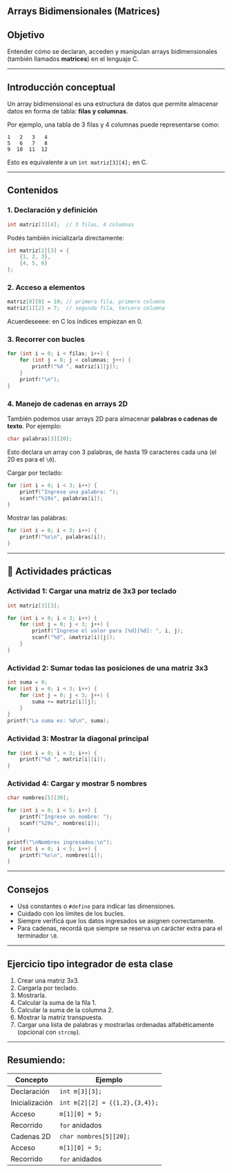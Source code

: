 ## Arrays Bidimensionales (Matrices)

## Objetivo

Entender cómo se declaran, acceden y manipulan arrays bidimensionales (también llamados **matrices**) en el lenguaje C.

---

## Introducción conceptual

Un array bidimensional es una estructura de datos que permite almacenar datos en forma de tabla: **filas y columnas**.

Por ejemplo, una tabla de 3 filas y 4 columnas puede representarse como:

```
1   2   3   4
5   6   7   8
9  10  11  12
```

Esto es equivalente a un `int matriz[3][4];` en C.

---

## Contenidos

### 1. Declaración y definición

```c
int matriz[3][4];  // 3 filas, 4 columnas
```

Podés también inicializarla directamente:

```c
int matriz[2][3] = {
    {1, 2, 3},
    {4, 5, 6}
};
```

### 2. Acceso a elementos

```c
matriz[0][0] = 10; // primera fila, primera columna
matriz[1][2] = 7;  // segunda fila, tercera columna
```

Acuerdeseeee: en C los índices empiezan en 0.

### 3. Recorrer con bucles

```c
for (int i = 0; i < filas; i++) {
    for (int j = 0; j < columnas; j++) {
        printf("%d ", matriz[i][j]);
    }
    printf("\n");
}
```

### 4. Manejo de cadenas en arrays 2D

También podemos usar arrays 2D para almacenar **palabras o cadenas de texto**. Por ejemplo:

```c
char palabras[3][20];
```

Esto declara un array con 3 palabras, de hasta 19 caracteres cada una (el 20 es para el `\0`).

Cargar por teclado:

```c
for (int i = 0; i < 3; i++) {
    printf("Ingrese una palabra: ");
    scanf("%19s", palabras[i]);
}
```

Mostrar las palabras:

```c
for (int i = 0; i < 3; i++) {
    printf("%s\n", palabras[i]);
}
```

---

## 🧪 Actividades prácticas

### Actividad 1: Cargar una matriz de 3x3 por teclado

```c
int matriz[3][3];

for (int i = 0; i < 3; i++) {
    for (int j = 0; j < 3; j++) {
        printf("Ingrese el valor para [%d][%d]: ", i, j);
        scanf("%d", &matriz[i][j]);
    }
}
```

### Actividad 2: Sumar todas las posiciones de una matriz 3x3

```c
int suma = 0;
for (int i = 0; i < 3; i++) {
    for (int j = 0; j < 3; j++) {
        suma += matriz[i][j];
    }
}
printf("La suma es: %d\n", suma);
```

### Actividad 3: Mostrar la diagonal principal

```c
for (int i = 0; i < 3; i++) {
    printf("%d ", matriz[i][i]);
}
```

### Actividad 4: Cargar y mostrar 5 nombres

```c
char nombres[5][30];

for (int i = 0; i < 5; i++) {
    printf("Ingrese un nombre: ");
    scanf("%29s", nombres[i]);
}

printf("\nNombres ingresados:\n");
for (int i = 0; i < 5; i++) {
    printf("%s\n", nombres[i]);
}
```

---

## Consejos

* Usá constantes o `#define` para indicar las dimensiones.
* Cuidado con los límites de los bucles.
* Siempre verificá que los datos ingresados se asignen correctamente.
* Para cadenas, recordá que siempre se reserva un carácter extra para el terminador `\0`.

---

## Ejercicio tipo integrador de esta clase

1. Crear una matriz 3x3.
2. Cargarla por teclado.
3. Mostrarla.
4. Calcular la suma de la fila 1.
5. Calcular la suma de la columna 2.
6. Mostrar la matriz transpuesta.
7. Cargar una lista de palabras y mostrarlas ordenadas alfabéticamente (opcional con `strcmp`).

---

## Resumiendo:

| Concepto       | Ejemplo                        |
| -------------- | ------------------------------ |
| Declaración    | `int m[3][3];`                 |
| Inicialización | `int m[2][2] = {{1,2},{3,4}};` |
| Acceso         | `m[1][0] = 5;`                 |
| Recorrido      | `for` anidados                 |
| Cadenas 2D     | `char nombres[5][20];`         |
| Acceso         | `m[1][0] = 5;`                 |
| Recorrido      | `for` anidados                 |
